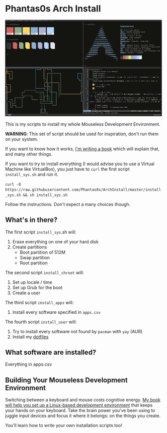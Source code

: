 # Phantas0s Arch Install

[![Mousless Development Environment](screen_780.png)](screen.png)

This is my scripts to install my whole Mouseless Development Environment.

**WARNING**: This set of script should be used for inspiration, don't run them on your system.

If you want to know how it works, [I'm writing a book](https://themouseless.dev) which will explain that, and many other things.

If you want to try to install everything (I would advise you to use a Virtual Machine like VirtualBox), you just have to `curl` the first script `install_sys.sh` and run it.

`curl -O https://raw.githubusercontent.com/Phantas0s/ArchInstall/master/install_sys.sh && sh install_sys.sh`

Follow the instructions. Don't expect a many choices though.

## What's in there? 

The first script `install_sys`.sh will:
1. Erase everything on one of your hard disk
2. Create partitions
    - Boot partition of 512M
    - Swap partition
    - Root partition

The second script `install_chroot` will:
1. Set up locale / time
2. Set up Grub for the boot
3. Create a user

The third script `install_apps` will:
1. Install every software specified in `apps.csv`

The fourth script `install_user` will:
1. Try to install every software not found by `pacman` with `yay` (AUR)
2. Install my [dotfiles](https://github.com/Phantas0s/.dotfiles)

## What software are installed?

Everything in apps.csv

## Building Your Mouseless Development Environment

Switching between a keyboard and mouse costs cognitive energy. [My book will help you set up a Linux-based development environment](https://themouseless.dev) that keeps your hands on your keyboard. Take the brain power you've been using to juggle input devices and focus it where it belongs: on the things you create.

You'll learn how to write your own installation scripts too!
